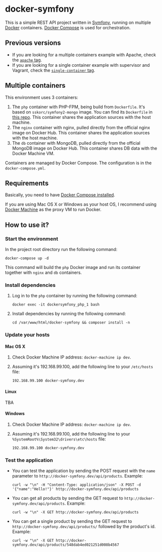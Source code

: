 # docker-symfony

This is a simple REST API project written in [Symfony](http://symfony.com/), running on multiple
[Docker](http://www.docker.com/) containers. [Docker Compose](http://docs.docker.com/compose/)
is used for orchestration.

## Previous versions
- If you are looking for a multiple containers example with Apache,
check the [`apache` tag](https://github.com/sskorc/docker-symfony/tree/apache).
- If you are looking for a single container example with supervisor and Vagrant,
check the [`single-container` tag](https://github.com/sskorc/docker-symfony/tree/single-container).

## Multiple containers

This environment uses 3 containers:

1. The `php` container with PHP-FPM, being build from `Dockerfile`. It's based on `sskorc/symfony2-mongo` image. You can
find its `Dockerfile` in [this repo](https://github.com/sskorc/symfony2-mongo-dockerimage). This container shares
the application sources with the host machine.
2. The `nginx` container with nginx, pulled directly from the official nginx image on Docker Hub. This container shares
the application sources with the host machine.
3. The `db` container with MongoDB, pulled directly from the official MongoDB image on Docker Hub. This container shares
DB data with the Docker Machine VM.

Containers are managed by Docker Compose. The configuration is in the `docker-compose.yml`.

## Requirements

Basically, you need to have [Docker Compose installed](http://docs.docker.com/compose/#installation-and-set-up).

If you are using Mac OS X or Windows as your host OS, I recommend using [Docker Machine](https://docs.docker.com/machine/)
as the proxy VM to run Docker.

## How to use it?

### Start the environment

In the project root directory run the following command:
```
docker-compose up -d
```

This command will build the `php` Docker image and run its container together with `nginx` and `db` containers.

### Install dependencies

1. Log in to the `php` container by running the following command:
    ```
    docker exec -it dockersymfony_php_1 bash
    ```

2. Install dependencies by running the following command:
    ```
    cd /var/www/html/docker-symfony && composer install -n
    ```

### Update your hosts

#### Mac OS X

1. Check Docker Machine IP address: `docker-machine ip dev`.

2. Assuming it's 192.168.99.100, add the following line to your `/etc/hosts` file:
    ```
    192.168.99.100 docker-symfony.dev
    ```

#### Linux

TBA

#### Windows

1. Check Docker Machine IP address: `docker-machine ip dev`.

2. Assuming it's 192.168.99.100, add the following line to your `%SystemRoot%\System32\drivers\etc\hosts` file:
    ```
    192.168.99.100 docker-symfony.dev
    ```

### Test the application

- You can test the application by sending the POST request with the `name` parameter to `http://docker-symfony.dev/api/products`.
Example:
    ```
    curl -w "\n" -H "Content-Type: application/json" -X POST -d '{"name":"Hello!"}' http://docker-symfony.dev/api/products
    ```

- You can get all products by sending the GET request to `http://docker-symfony.dev/api/products`. Example:
    ```
    curl -w "\n" -X GET http://docker-symfony.dev/api/products
    ```

- You can get a single product by sending the GET request to `http://docker-symfony.dev/api/products/` followed by the
product's id. Example:
    ```
    curl -w "\n" -X GET http://docker-symfony.dev/api/products/548dab4ed021251d008b4567
    ```

